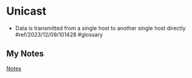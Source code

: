 # Unicast
- Data is transmitted from a single host to another single host directly #ref/2023/12/09/101428 #glossary
## My Notes
[Notes](mynotes/unicast-notes.md)

